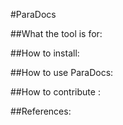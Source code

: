 #ParaDocs 

##What the tool is for: 

##How to install: 

##How to use ParaDocs:

##How to contribute :

##References: 

